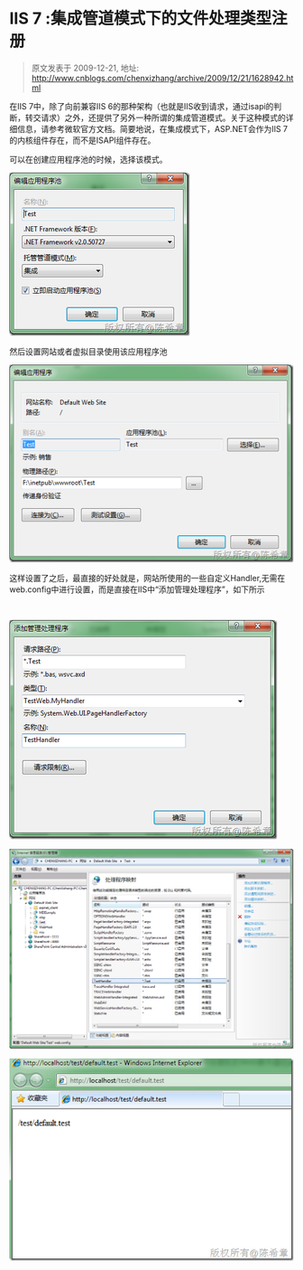 # IIS 7 :集成管道模式下的文件处理类型注册 
> 原文发表于 2009-12-21, 地址: http://www.cnblogs.com/chenxizhang/archive/2009/12/21/1628942.html 


在IIS 7中，除了向前兼容IIS 6的那种架构（也就是IIS收到请求，通过isapi的判断，转交请求）之外，还提供了另外一种所谓的集成管道模式。关于这种模式的详细信息，请参考微软官方文档。简要地说，在集成模式下，ASP.NET会作为IIS 7的内核组件存在，而不是ISAPI组件存在。

 可以在创建应用程序池的时候，选择该模式。

 [![image](./images/1628942-image_thumb_2.png "image")](http://images.cnblogs.com/cnblogs_com/chenxizhang/WindowsLiveWriter/IIS7_DF4B/image_6.png) 

 然后设置网站或者虚拟目录使用该应用程序池

 [![image](./images/1628942-image_thumb_3.png "image")](http://images.cnblogs.com/cnblogs_com/chenxizhang/WindowsLiveWriter/IIS7_DF4B/image_8.png) 

 这样设置了之后，最直接的好处就是，网站所使用的一些自定义Handler,无需在web.config中进行设置，而是直接在IIS中“添加管理处理程序”，如下所示

  

 [![image](./images/1628942-image_thumb.png "image")](http://images.cnblogs.com/cnblogs_com/chenxizhang/WindowsLiveWriter/IIS7_DF4B/image_2.png) 

 [![image](./images/1628942-image_thumb_4.png "image")](http://images.cnblogs.com/cnblogs_com/chenxizhang/WindowsLiveWriter/IIS7_DF4B/image_10.png) 

 [![image](./images/1628942-image_thumb_1.png "image")](http://images.cnblogs.com/cnblogs_com/chenxizhang/WindowsLiveWriter/IIS7_DF4B/image_4.png)


